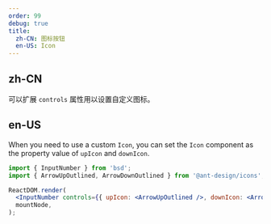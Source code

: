 ```yaml
---
order: 99
debug: true
title:
  zh-CN: 图标按钮
  en-US: Icon
---
```


## zh-CN

可以扩展 `controls` 属性用以设置自定义图标。

## en-US

When you need to use a custom `Icon`, you can set the `Icon` component as the property value of `upIcon` and `downIcon`.

```jsx
import { InputNumber } from 'bsd';
import { ArrowUpOutlined, ArrowDownOutlined } from '@ant-design/icons';

ReactDOM.render(
  <InputNumber controls={{ upIcon: <ArrowUpOutlined />, downIcon: <ArrowDownOutlined /> }} />,
  mountNode,
);
```

